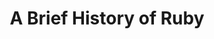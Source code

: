 ---
title: A Brief History of Ruby
redirect_to: 'https://auth0.com/blog/a-brief-history-of-ruby/'
platform: medium
medium_excerpt: People are saying Ruby is dead, while others use it widely in their companies. Let's dive into the history of Ruby. From its birth to how it's doing today and to what the future holds.
---